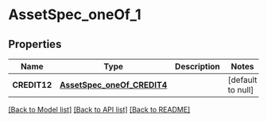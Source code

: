 # AssetSpec_oneOf_1

## Properties

| Name         | Type                                                      | Description | Notes             |
| ------------ | --------------------------------------------------------- | ----------- | ----------------- |
| **CREDIT12** | [**AssetSpec_oneOf_CREDIT4**](AssetSpec_oneOf_CREDIT4.md) |             | [default to null] |

[[Back to Model list]](../README.md#documentation-for-models) [[Back to API list]](../README.md#documentation-for-api-endpoints) [[Back to README]](../README.md)
